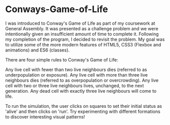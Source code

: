 # Conways-Game-of-Life

I was introduced to Conway's Game of Life as part of my coursework at General Assembly. It was presented as a challenge problem and we were intentionally given an insufficient amount of time to complete it. Following my completion of the program, I decided to revisit the problem. My goal was to utilize some of the more modern features of HTML5, CSS3 (Flexbox and animations) and ES6 (classes). 

There are four simple rules to Conway's Game of Life:

Any live cell with fewer than two live neighbours dies (referred to as underpopulation or exposure).
Any live cell with more than three live neighbours dies (referred to as overpopulation or overcrowding).
Any live cell with two or three live neighbours lives, unchanged, to the next generation.
Any dead cell with exactly three live neighbours will come to life.

To run the simulation, the user clicks on squares to set their initial status as 'alive' and then clicks on 'run'. Try experimenting with different formations to discover interesting visual patterns!
